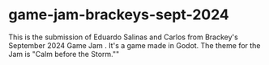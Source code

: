 # game-jam-brackeys-sept-2024
This is the submission of Eduardo Salinas and Carlos from Brackey's September 2024 Game Jam . It's a game made in Godot. The theme for the Jam is "Calm before the Storm.""
